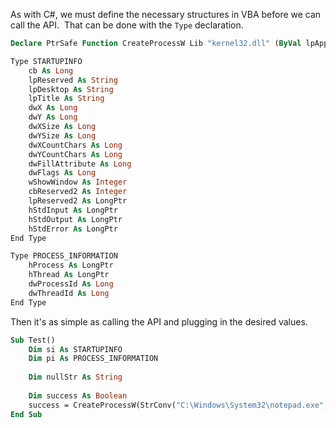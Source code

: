 As with C#, we must define the necessary structures in VBA before we can call the API.  That can be done with the `Type` declaration.

```vb
Declare PtrSafe Function CreateProcessW Lib "kernel32.dll" (ByVal lpApplicationName As String, ByVal lpCommandLine As String, ByVal lpProcessAttributes As LongPtr, ByVal lpThreadAttributes As LongPtr, ByVal bInheritHandles As Boolean, ByVal dwCreationFlags As Long, ByVal lpEnvironment As LongPtr, ByVal lpCurrentDirectory As String, lpStartupInfo As STARTUPINFO, lpProcessInformation As PROCESS_INFORMATION) As Boolean

Type STARTUPINFO
    cb As Long
    lpReserved As String
    lpDesktop As String
    lpTitle As String
    dwX As Long
    dwY As Long
    dwXSize As Long
    dwYSize As Long
    dwXCountChars As Long
    dwYCountChars As Long
    dwFillAttribute As Long
    dwFlags As Long
    wShowWindow As Integer
    cbReserved2 As Integer
    lpReserved2 As LongPtr
    hStdInput As LongPtr
    hStdOutput As LongPtr
    hStdError As LongPtr
End Type

Type PROCESS_INFORMATION
    hProcess As LongPtr
    hThread As LongPtr
    dwProcessId As Long
    dwThreadId As Long
End Type
```
  

Then it's as simple as calling the API and plugging in the desired values.

```vb
Sub Test()
    Dim si As STARTUPINFO
    Dim pi As PROCESS_INFORMATION
    
    Dim nullStr As String
    
    Dim success As Boolean
    success = CreateProcessW(StrConv("C:\Windows\System32\notepad.exe", vbUnicode), nullStr, 0&, 0&, False, 0, 0&, nullStr, si, pi)
End Sub
```